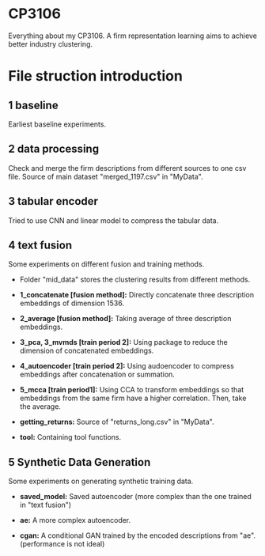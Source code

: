 # CP3106
Everything about my CP3106. A firm representation learning aims to achieve better industry clustering.

# File struction introduction

## 1 baseline
Earliest baseline experiments.

## 2 data processing
Check and merge the firm descriptions from different sources to one csv file. Source of main dataset "merged_1197.csv" in "MyData".

## 3 tabular encoder
Tried to use CNN and linear model to compress the tabular data.

## 4 text fusion
Some experiments on different fusion and training methods.

- Folder "mid_data" stores the clustering results from different methods.

- **1_concatenate [fusion method]:** Directly concatenate three description embeddings of dimension 1536.

- **2_average [fusion method]:** Taking average of three description embeddings.

- **3_pca, 3_mvmds [train period 2]:** Using package to reduce the dimension of concatenated embeddings.

- **4_autoencoder [train period 2]:** Using audoencoder to compress embeddings after concatenation or summation.

- **5_mcca [train period1]:** Using CCA to transform embeddings so that embeddings from the same firm have a higher correlation. Then, take the average.

- **getting_returns:** Source of "returns_long.csv" in "MyData".

- **tool:** Containing tool functions.

## 5 Synthetic Data Generation
Some experiments on generating synthetic training data.

- **saved_model:** Saved autoencoder (more complex than the one trained in "text fusion")

- **ae:** A more complex autoencoder.

- **cgan:** A conditional GAN trained by the encoded descriptions from "ae". (performance is not ideal)